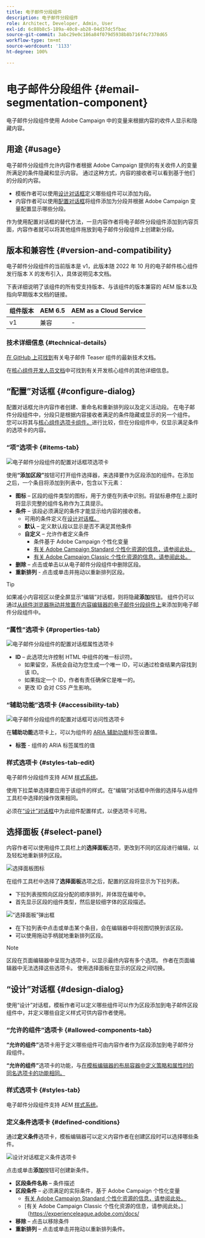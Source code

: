 ```yaml
---
title: 电子邮件分段组件
description: 电子邮件分段组件
role: Architect, Developer, Admin, User
exl-id: 6c88b8c5-189a-40c0-ab28-04d37dc5fbac
source-git-commit: 3abc29e0c186a84f079d5938b8b716f4c7378d65
workflow-type: tm+mt
source-wordcount: '1133'
ht-degree: 100%

---
```



# 电子邮件分段组件 {#email-segmentation-component}

电子邮件分段组件使用 Adobe Campaign 中的变量来根据内容的收件人显示和隐藏内容。

## 用途 {#usage}

电子邮件分段组件允许内容作者根据 Adobe Campaign 提供的有关收件人的变量所满足的条件隐藏和显示内容。 通过这种方式，内容的接收者可以看到基于他们的分段的内容。

* 模板作者可以使用[设计对话框](#design-dialog)定义哪些组件可以添加为段。
* 内容作者可以使用[配置对话框](#configure-dialog)将组件添加为分段并根据 Adobe Campaign 变量配置显示哪些分段。

作为使用配置对话框的替代方法，一旦内容作者将电子邮件分段组件添加到内容页面，内容作者就可以将其他组件拖放到电子邮件分段组件上创建新分段。

## 版本和兼容性 {#version-and-compatibility}

电子邮件分段组件的当前版本是 v1，此版本随 2022 年 10 月的电子邮件核心组件发行版本 X 的发布引入，具体说明见本文档。

下表详细说明了该组件的所有受支持版本、与该组件的版本兼容的 AEM 版本以及指向早期版本文档的链接。

| 组件版本 | AEM 6.5 | AEM as a Cloud Service |
|---|---|---|
| v1 | 兼容 | - |

### 技术详细信息 {#technical-details}

[在 GitHub 上可找到](https://adobe.com/go/aem_cmp_tech_email_segmentation_v1_cn)有关电子邮件 Teaser 组件的最新技术文档。

在[核心组件开发人员文档](/help/developing/overview.md)中可找到有关开发核心组件的其他详细信息。

## “配置”对话框 {#configure-dialog}

配置对话框允许内容作者创建、重命名和重新排列段以及定义活动段。 在电子邮件分段组件中，分段只是根据内容接收者满足的条件隐藏或显示的另一个组件。 您可以将其与[核心组件选项卡组件，](/help/components/tabs.md)进行比较，但在分段组件中，仅显示满足条件的选项卡的内容。

### “项”选项卡 {#items-tab}

![电子邮件分段组件的配置对话框项选项卡](/help/email/assets/email-segmentation-configure-items.png)

使用&#x200B;**“添加区段”**&#x200B;按钮可打开组件选择器，来选择要作为区段添加的组件。在添加之后，一个条目将添加到列表中，包含以下元素：

* **图标** – 区段的组件类型的图标，用于方便在列表中识别。将鼠标悬停在上面时将显示完整的组件名称作为工具提示。
* **条件** – 该段必须满足的条件才能显示给内容的接收者。
   * 可用的条件定义在[设计对话框。](#design-dialog)
   * **默认** – 定义默认段以显示是否不满足其他条件
   * **自定义** – 允许作者定义条件
      * 条件基于 Adobe Campaign 个性化变量
      * [有关 Adobe Campaign Standard 个性化资源的信息，请参阅此处。](https://experienceleague.adobe.com/docs/campaign-standard/using/designing-content/personalization.html?)
      * [有关 Adobe Campaign Classic 个性化资源的信息，请参阅此处。](https://experienceleague.adobe.com/docs/campaign-classic/using/sending-messages/personalizing-deliveries/personalization-fields.html)
* **删除** – 点击或单击以从电子邮件分段组件中删除区段。
* **重新排列** - 点击或单击并拖动以重新排列区段。

>[!TIP]
>
>如果减小内容视区以便全屏显示“编辑”对话框，则将隐藏&#x200B;**添加**&#x200B;按钮。 组件仍可以通过[从组件浏览器拖动并放置在内容编辑器的电子邮件分段组件上](https://experienceleague.adobe.com/docs/experience-manager-cloud-service/sites/authoring/fundamentals/editing-content.html#inserting-a-component)来添加到电子邮件分段组件中。

### “属性”选项卡 {#properties-tab}

![电子邮件分段组件的配置对话框属性选项卡](/help/email/assets/email-segmentation-configure-properties.png)

* **ID** – 此选项允许控制 HTML 中组件的唯一标识符。
   * 如果留空，系统会自动为您生成一个唯一 ID，可以通过检查结果内容找到该 ID。
   * 如果指定一个 ID，作者有责任确保它是唯一的。
   * 更改 ID 会对 CSS 产生影响。

### “辅助功能”选项卡 {#accessibility-tab}

![电子邮件分段组件的配置对话框可访问性选项卡](/help/email/assets/email-segmentation-configure-accessibility.png)

在&#x200B;**辅助功能**&#x200B;选项卡上，可以为组件的 [ARIA 辅助功能](https://www.w3.org/WAI/standards-guidelines/aria/)标签设置值。

* **标签** - 组件的 ARIA 标签属性的值

### 样式选项卡 {#styles-tab-edit}

电子邮件分段组件支持 AEM [样式系统](/help/get-started/authoring.md#component-styling)。

使用下拉菜单选择要应用于该组件的样式。在“编辑”对话框中所做的选择与从组件工具栏中选择的操作效果相同。

必须在[“设计”对话框](#design-dialog)中为此组件配置样式，以便选项卡可用。

## 选择面板 {#select-panel}

内容作者可以使用组件工具栏上的&#x200B;**选择面板**&#x200B;选项，更改到不同的区段进行编辑，以及轻松地重新排列区段。

![选择面板图标](/help/email/assets/select-panel-icon.png)

在组件工具栏中选择了&#x200B;**选择面板**&#x200B;选项之后，配置的区段将显示为下拉列表。

* 下拉列表按照向区段分配的顺序排列，并体现在编号中。
* 首先显示区段的组件类型，然后是较细字体的区段描述。

![“选择面板”弹出框](/help/email/assets/select-panel-popover.png)

* 在下拉列表中点击或单击某个条目，会在编辑器中将视图切换到该区段。
* 可以使用拖动手柄就地重新排列区段。

>[!NOTE]
>
>区段在页面编辑器中呈现为选项卡，以显示最终内容有多个选项。 作者在页面编辑器中无法选择这些选项卡。 使用选择面板在显示的区段之间切换。

## “设计”对话框 {#design-dialog}

使用“设计”对话框，模板作者可以定义哪些组件可以作为区段添加到电子邮件区段组件中，并定义哪些自定义样式可供内容作者使用。

### “允许的组件”选项卡 {#allowed-components-tab}

**“允许的组件”**&#x200B;选项卡用于定义哪些组件可由内容作者作为区段添加到电子邮件分段组件。

**“允许的组件”**&#x200B;选项卡的功能，与[在模板编辑器的布局容器中定义策略和属性时的同名选项卡的功能相同。](https://experienceleague.adobe.com/docs/experience-manager-cloud-service/sites/authoring/features/templates.html)

### 样式选项卡 {#styles-tab}

电子邮件分段组件支持 AEM [样式系统](/help/get-started/authoring.md#component-styling)。

### 定义条件选项卡 {#defined-conditions}

通过&#x200B;**定义条件**&#x200B;选项卡，模板编辑器可以定义内容作者在创建区段时可以选择哪些条件。

![设计对话框定义条件选项卡](/help/email/assets/email-segmentation-design-defined-conditions.png)

点击或单击&#x200B;**添加**&#x200B;按钮可创建新条件。

* **区段条件名称** – 条件描述
* **区段条件** – 必须满足的实际条件，基于 Adobe Campaign 个性化变量
   * [有关 Adobe Campaign Standard 个性化资源的信息，请参阅此处。](https://experienceleague.adobe.com/docs/campaign-standard/using/designing-content/personalization.html?)
   * [有关 Adobe Campaign Classic 个性化资源的信息，请参阅此处。]（https://experienceleague.adobe.com/docs/
* **移除** – 点击以移除条件
* **重新排列** – 点击或单击并拖动以重新排列条件。
